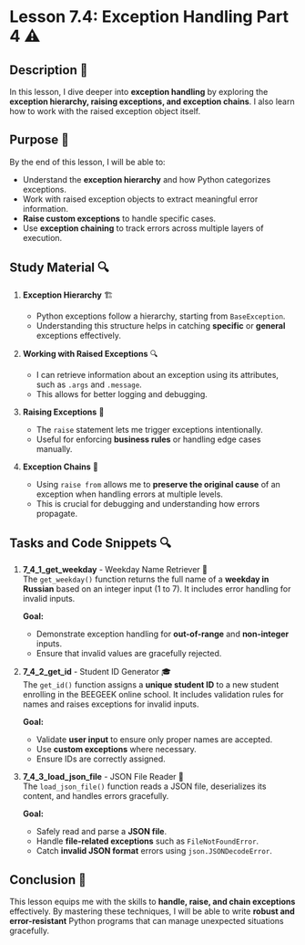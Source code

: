 # Lesson 7.4: Exception Handling Part 4 ⚠️

## Description 📝

In this lesson, I dive deeper into **exception handling** by exploring the **exception hierarchy, raising exceptions, and exception chains**.
I also learn how to work with the raised exception object itself.

## Purpose 🎯

By the end of this lesson, I will be able to:

-   Understand the **exception hierarchy** and how Python categorizes exceptions.
-   Work with raised exception objects to extract meaningful error information.
-   **Raise custom exceptions** to handle specific cases.
-   Use **exception chaining** to track errors across multiple layers of execution.

## Study Material 🔍

1. **Exception Hierarchy** 🏗️

    - Python exceptions follow a hierarchy, starting from `BaseException`.
    - Understanding this structure helps in catching **specific** or **general** exceptions effectively.

2. **Working with Raised Exceptions** 🔍

    - I can retrieve information about an exception using its attributes, such as `.args` and `.message`.
    - This allows for better logging and debugging.

3. **Raising Exceptions** 🚀

    - The `raise` statement lets me trigger exceptions intentionally.
    - Useful for enforcing **business rules** or handling edge cases manually.

4. **Exception Chains** 🔗
    - Using `raise from` allows me to **preserve the original cause** of an exception when handling errors at multiple levels.
    - This is crucial for debugging and understanding how errors propagate.

## Tasks and Code Snippets 🔍

1. **7_4_1_get_weekday** - Weekday Name Retriever 📅  
   The `get_weekday()` function returns the full name of a **weekday in Russian** based on an integer input (1 to 7).
   It includes error handling for invalid inputs.

    **Goal:**

    - Demonstrate exception handling for **out-of-range** and **non-integer** inputs.
    - Ensure that invalid values are gracefully rejected.

2. **7_4_2_get_id** - Student ID Generator 🎓  
   The `get_id()` function assigns a **unique student ID** to a new student enrolling in the BEEGEEK online school.
   It includes validation rules for names and raises exceptions for invalid inputs.

    **Goal:**

    - Validate **user input** to ensure only proper names are accepted.
    - Use **custom exceptions** where necessary.
    - Ensure IDs are correctly assigned.

3. **7_4_3_load_json_file** - JSON File Reader 📜  
   The `load_json_file()` function reads a JSON file, deserializes its content, and handles errors gracefully.

    **Goal:**

    - Safely read and parse a **JSON file**.
    - Handle **file-related exceptions** such as `FileNotFoundError`.
    - Catch **invalid JSON format** errors using `json.JSONDecodeError`.

## Conclusion 🚀

This lesson equips me with the skills to **handle, raise, and chain exceptions** effectively.
By mastering these techniques, I will be able to write **robust and error-resistant** Python programs that can manage unexpected situations gracefully.

